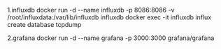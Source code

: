 1.influxdb
docker run -d --name influxdb -p 8086:8086 -v /root/influxdata:/var/lib/influxdb influxdb
docker exec -it influxdb influx
create database tcpdump

2.grafana
docker run -d --name grafana -p 3000:3000 grafana/grafana
